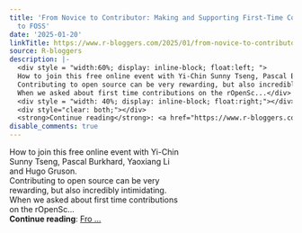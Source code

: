 ```yaml
---
title: 'From Novice to Contributor: Making and Supporting First-Time Contributions
  to FOSS'
date: '2025-01-20'
linkTitle: https://www.r-bloggers.com/2025/01/from-novice-to-contributor-making-and-supporting-first-time-contributions-to-foss/
source: R-bloggers
description: |-
  <div style = "width:60%; display: inline-block; float:left; ">
  How to join this free online event with Yi-Chin Sunny Tseng, Pascal Burkhard, Yaoxiang Li and Hugo Gruson.<br />
  Contributing to open source can be very rewarding, but also incredibly intimidating.<br />
  When we asked about first time contributions on the rOpenSc...</div>
  <div style = "width: 40%; display: inline-block; float:right;"></div>
  <div style="clear: both;"></div>
  <strong>Continue reading</strong>: <a href="https://www.r-bloggers.com/2025/01/from-novice-to-contributor-making-and-supporting-first-time-contributions-to-foss/">Fro ...
disable_comments: true
---
```

<div style = "width:60%; display: inline-block; float:left; ">
How to join this free online event with Yi-Chin Sunny Tseng, Pascal Burkhard, Yaoxiang Li and Hugo Gruson.<br />
Contributing to open source can be very rewarding, but also incredibly intimidating.<br />
When we asked about first time contributions on the rOpenSc...</div>
<div style = "width: 40%; display: inline-block; float:right;"></div>
<div style="clear: both;"></div>
<strong>Continue reading</strong>: <a href="https://www.r-bloggers.com/2025/01/from-novice-to-contributor-making-and-supporting-first-time-contributions-to-foss/">Fro ...